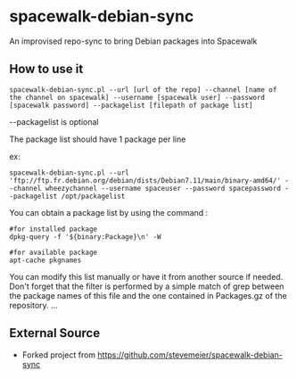 spacewalk-debian-sync
=====================

An improvised repo-sync to bring Debian packages into Spacewalk

## How to use it

```
spacewalk-debian-sync.pl --url [url of the repo] --channel [name of the channel on spacewalk] --username [spacewalk user] --password [spacewalk password] --packagelist [filepath of package list]
```
--packagelist is optional

The package list should have 1 package per line

ex:

```
spacewalk-debian-sync.pl --url 'ftp://ftp.fr.debian.org/debian/dists/Debian7.11/main/binary-amd64/' --channel wheezychannel --username spaceuser --password spacepassword --packagelist /opt/packagelist
```
You can obtain a package list by using the command : 

```
#for installed package
dpkg-query -f '${binary:Package}\n' -W
```
```
#for available package
apt-cache pkgnames
```
You can modify this list manually or have it from another source if needed. Don't forget that the filter is performed by a simple match of grep between the package names of this file and the one contained in Packages.gz of the repository.
...

## External Source

- Forked project from https://github.com/stevemeier/spacewalk-debian-sync
